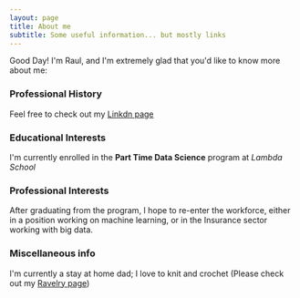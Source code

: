 ```yaml
---
layout: page
title: About me
subtitle: Some useful information... but mostly links
---
```


Good Day! I'm Raul, and I'm extremely glad that you'd like to know more about me:

### Professional History

Feel free to check out my [Linkdn page](https://www.linkedin.com/in/raul-harrington-1b490a56/)

### Educational Interests

I'm currently enrolled in the **Part Time Data Science** program at *Lambda School*

### Professional Interests

After graduating from the program, I hope to re-enter the workforce, either in a position working on machine learning, or in the Insurance sector working with big data.

### Miscellaneous info

I'm currently a stay at home dad; I love to knit and crochet (Please check out my [Ravelry page](https://www.ravelry.com/people/cicbeast))
